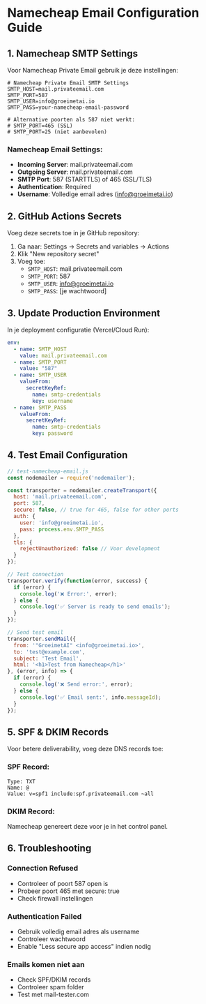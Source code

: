 # Namecheap Email Configuration Guide

## 1. Namecheap SMTP Settings

Voor Namecheap Private Email gebruik je deze instellingen:

```env
# Namecheap Private Email SMTP Settings
SMTP_HOST=mail.privateemail.com
SMTP_PORT=587
SMTP_USER=info@groeimetai.io
SMTP_PASS=your-namecheap-email-password

# Alternative poorten als 587 niet werkt:
# SMTP_PORT=465 (SSL)
# SMTP_PORT=25 (niet aanbevolen)
```

### Namecheap Email Settings:
- **Incoming Server**: mail.privateemail.com
- **Outgoing Server**: mail.privateemail.com
- **SMTP Port**: 587 (STARTTLS) of 465 (SSL/TLS)
- **Authentication**: Required
- **Username**: Volledige email adres (info@groeimetai.io)

## 2. GitHub Actions Secrets

Voeg deze secrets toe in je GitHub repository:

1. Ga naar: Settings → Secrets and variables → Actions
2. Klik "New repository secret"
3. Voeg toe:
   - `SMTP_HOST`: mail.privateemail.com
   - `SMTP_PORT`: 587
   - `SMTP_USER`: info@groeimetai.io
   - `SMTP_PASS`: [je wachtwoord]

## 3. Update Production Environment

In je deployment configuratie (Vercel/Cloud Run):

```yaml
env:
  - name: SMTP_HOST
    value: mail.privateemail.com
  - name: SMTP_PORT
    value: "587"
  - name: SMTP_USER
    valueFrom:
      secretKeyRef:
        name: smtp-credentials
        key: username
  - name: SMTP_PASS
    valueFrom:
      secretKeyRef:
        name: smtp-credentials
        key: password
```

## 4. Test Email Configuration

```javascript
// test-namecheap-email.js
const nodemailer = require('nodemailer');

const transporter = nodemailer.createTransport({
  host: 'mail.privateemail.com',
  port: 587,
  secure: false, // true for 465, false for other ports
  auth: {
    user: 'info@groeimetai.io',
    pass: process.env.SMTP_PASS
  },
  tls: {
    rejectUnauthorized: false // Voor development
  }
});

// Test connection
transporter.verify(function(error, success) {
  if (error) {
    console.log('❌ Error:', error);
  } else {
    console.log('✅ Server is ready to send emails');
  }
});

// Send test email
transporter.sendMail({
  from: '"GroeimetAI" <info@groeimetai.io>',
  to: 'test@example.com',
  subject: 'Test Email',
  html: '<h1>Test from Namecheap</h1>'
}, (error, info) => {
  if (error) {
    console.log('❌ Send error:', error);
  } else {
    console.log('✅ Email sent:', info.messageId);
  }
});
```

## 5. SPF & DKIM Records

Voor betere deliverability, voeg deze DNS records toe:

### SPF Record:
```
Type: TXT
Name: @
Value: v=spf1 include:spf.privateemail.com ~all
```

### DKIM Record:
Namecheap genereert deze voor je in het control panel.

## 6. Troubleshooting

### Connection Refused
- Controleer of poort 587 open is
- Probeer poort 465 met secure: true
- Check firewall instellingen

### Authentication Failed
- Gebruik volledig email adres als username
- Controleer wachtwoord
- Enable "Less secure app access" indien nodig

### Emails komen niet aan
- Check SPF/DKIM records
- Controleer spam folder
- Test met mail-tester.com